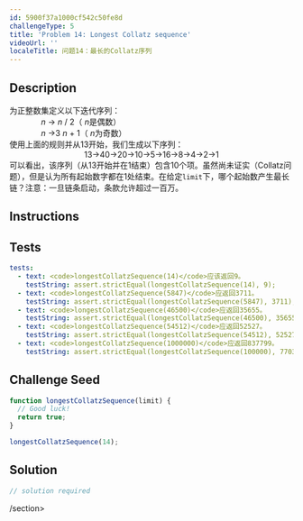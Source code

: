 ```yaml
---
id: 5900f37a1000cf542c50fe8d
challengeType: 5
title: 'Problem 14: Longest Collatz sequence'
videoUrl: ''
localeTitle: 问题14：最长的Collat​​z序列
---
```


## Description
<section id="description">为正整数集定义以下迭代序列： <div style="padding-left: 4em;"> <var>n</var> → <var>n</var> / 2（ <var>n</var>是偶数） </div><div style="padding-left: 4em;"> <var>n</var> →3 <var>n</var> + 1（ <var>n</var>为奇数） </div>使用上面的规则并从13开始，我们生成以下序列： <div style="text-align: center;"> 13→40→20→10→5→16→8→4→2→1 </div>可以看出，该序列（从13开始并在1结束）包含10个项。虽然尚未证实（Collat​​z问题），但是认为所有起始数字都在1处结束。在给定<code>limit</code>下，哪个起始数产生最长链？注意：一旦链条启动，条款允许超过一百万。 </section>

## Instructions
<section id="instructions">
</section>

## Tests
<section id='tests'>

```yml
tests:
  - text: <code>longestCollatzSequence(14)</code>应该返回9。
    testString: assert.strictEqual(longestCollatzSequence(14), 9);
  - text: <code>longestCollatzSequence(5847)</code>应返回3711。
    testString: assert.strictEqual(longestCollatzSequence(5847), 3711);
  - text: <code>longestCollatzSequence(46500)</code>应返回35655。
    testString: assert.strictEqual(longestCollatzSequence(46500), 35655);
  - text: <code>longestCollatzSequence(54512)</code>应返回52527。
    testString: assert.strictEqual(longestCollatzSequence(54512), 52527);
  - text: <code>longestCollatzSequence(1000000)</code>应返回837799。
    testString: assert.strictEqual(longestCollatzSequence(100000), 77031);

```

</section>

## Challenge Seed
<section id='challengeSeed'>

<div id='js-seed'>

```js
function longestCollatzSequence(limit) {
  // Good luck!
  return true;
}

longestCollatzSequence(14);

```

</div>



</section>

## Solution
<section id='solution'>

```js
// solution required
```

/section>
